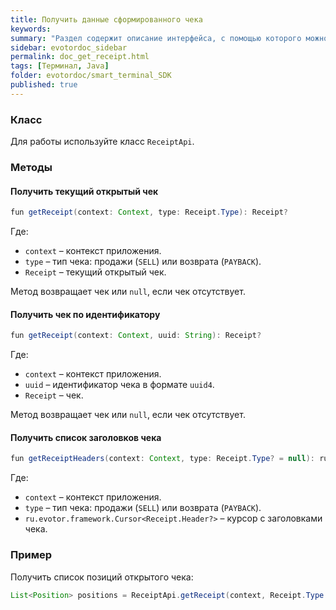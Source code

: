 ```yaml
---
title: Получить данные сформированного чека
keywords:
summary: "Раздел содержит описание интерфейса, с помощью которого можно получить данные сформированного чека."
sidebar: evotordoc_sidebar
permalink: doc_get_receipt.html
tags: [Терминал, Java]
folder: evotordoc/smart_terminal_SDK
published: true
---
```


### Класс

Для работы используйте класс `ReceiptApi`.

### Методы

#### Получить текущий открытый чек

```java
fun getReceipt(context: Context, type: Receipt.Type): Receipt?
```

Где:

* `context` – контекст приложения.
* `type` – тип чека: продажи (`SELL`) или возврата (`PAYBACK`).
* `Receipt` – текущий открытый чек.

Метод возвращает чек или `null`, если чек отсутствует.

#### Получить чек по идентификатору

```java
fun getReceipt(context: Context, uuid: String): Receipt?
```

Где:

* `context` – контекст приложения.
* `uuid` – идентификатор чека в формате `uuid4`.
* `Receipt` – чек.

Метод возвращает чек или `null`, если чек отсутствует.

#### Получить список заголовков чека

```java
fun getReceiptHeaders(context: Context, type: Receipt.Type? = null): ru.evotor.framework.Cursor<Receipt.Header?>?
```

Где:

* `context` – контекст приложения.
* `type` – тип чека: продажи (`SELL`) или возврата (`PAYBACK`).
* `ru.evotor.framework.Cursor<Receipt.Header?>` – курсор с заголовками чека.

### Пример

Получить список позиций открытого чека:

``` java
List<Position> positions = ReceiptApi.getReceipt(context, Receipt.Type.SELL).getPositions();
```
